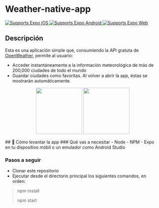 # Weather-native-app

<p>
  <!-- iOS -->
  <a href="https://itunes.apple.com/app/apple-store/id982107779">
    <img alt="Supports Expo iOS" longdesc="Supports Expo iOS" src="https://img.shields.io/badge/iOS-4630EB.svg?style=flat-square&logo=APPLE&labelColor=999999&logoColor=fff" />
  </a>
  <!-- Android -->
  <a href="https://play.google.com/store/apps/details?id=host.exp.exponent&referrer=blankexample">
    <img alt="Supports Expo Android" longdesc="Supports Expo Android" src="https://img.shields.io/badge/Android-4630EB.svg?style=flat-square&logo=ANDROID&labelColor=A4C639&logoColor=fff" />
  </a>
  <!-- Web -->
  <a href="https://docs.expo.io/workflow/web/">
    <img alt="Supports Expo Web" longdesc="Supports Expo Web" src="https://img.shields.io/badge/web-4630EB.svg?style=flat-square&logo=GOOGLE-CHROME&labelColor=4285F4&logoColor=fff" />
  </a>
</p>

## Descripción
Esta es una aplicación simple que, consumiendo la API gratuta de <a href='https://openweathermap.org/'>OpenWeather</a>, permite al usuario:
- Acceder instantáneamente a la información meteorológica de más de 200,000 ciudades de todo el mundo
- Guardar ciudades como favoritas. Al volver a abrir la app, éstas se mostrarán automáticamente.

<p align='center'>
<img src='https://i.imgur.com/7oqLVoj.jpg' width='150px'/>
<img src='https://i.imgur.com/ogs5fyg.jpg' width='150px'/>
</p>
## 🚀 Cómo levantar la app
### Qué vas a necesitar
 - Node
 - NPM
 - Expo en tu dispositivo móbil o un emulador como Android Studio

### Pasos a seguir

- Clonar este repositorio
- Ejecutar desde el directorio principal los siguientes comandos, en orden:
>npm install
>
>npm start
